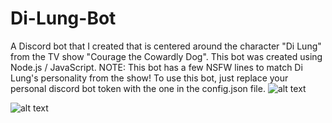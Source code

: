 # Di-Lung-Bot
A Discord bot that I created that is centered around the character "Di Lung" from the TV show "Courage the Cowardly Dog".
This bot was created using Node.js / JavaScript. NOTE: This bot has a few NSFW lines to match Di Lung's personality from the show!
To use this bot, just replace your personal discord bot token with the one in the config.json file.
![alt text](https://yt3.ggpht.com/-ZHsxJnrdAew/AAAAAAAAAAI/AAAAAAAAAAA/y88nyhPf1wA/s240-c-k-no-mo-rj-c0xffffff/photo.jpg)

![alt text]([url=https://ibb.co/bTmjAS][img]https://preview.ibb.co/cNmUc7/github_pic_1.jpg[/img][/url])

